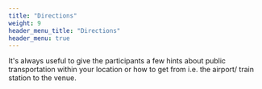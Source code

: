 ```yaml
---
title: "Directions"
weight: 9
header_menu_title: "Directions"
header_menu: true
---
```


It's always useful to give the participants a few hints about public transportation within your location or how to get from i.e. the airport/ train station to the venue.
